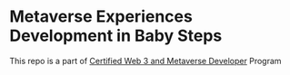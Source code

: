 # Metaverse Experiences Development in Baby Steps

This repo is a part of [Certified Web 3 and Metaverse Developer](https://www.panaverse.co/) Program

